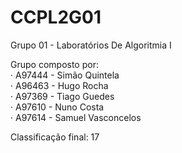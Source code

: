 # CCPL2G01
Grupo 01 - Laboratórios De Algoritmia I

Grupo composto por: <br/>
· A97444 - Simão Quintela <br/>
· A96463 - Hugo Rocha <br/>
· A97369 - Tiago Guedes <br/>
· A97610 - Nuno Costa <br/>
· A97614 - Samuel Vasconcelos <br/>

Classificação final: 17
